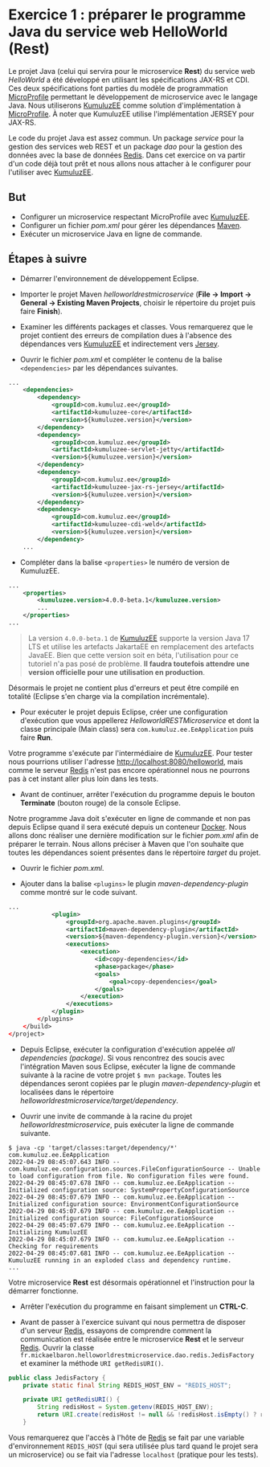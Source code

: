 # Exercice 1 : préparer le programme Java du service web HelloWorld (Rest)

Le projet Java (celui qui servira pour le microservice **Rest**) du service web *HelloWorld* a été développé en utilisant les spécifications JAX-RS et CDI. Ces deux spécifications font parties du modèle de programmation [MicroProfile](https://microprofile.io/) permettant le développement de microservice avec le langage Java. Nous utiliserons [KumuluzEE](https://ee.kumuluz.com/) comme solution d'implémentation à [MicroProfile](https://microprofile.io/). À noter que KumuluzEE utilise l'implémentation JERSEY pour JAX-RS.

Le code du projet Java est assez commun. Un package *service* pour la gestion des services web REST et un package *dao* pour la gestion des données avec la base de données [Redis](https://redis.io/). Dans cet exercice on va partir d'un code déjà tout prêt et nous allons nous attacher à le configurer pour l'utiliser avec [KumuluzEE](https://ee.kumuluz.com/).

## But

* Configurer un microservice respectant MicroProfile avec [KumuluzEE](https://ee.kumuluz.com/).
* Configurer un fichier *pom.xml* pour gérer les dépendances [Maven](https://maven.apache.org/).
* Exécuter un microservice Java en ligne de commande.

## Étapes à suivre

* Démarrer l'environnement de développement Eclipse.

* Importer le projet Maven *helloworldrestmicroservice* (**File -> Import -> General -> Existing Maven Projects**, choisir le répertoire du projet puis faire **Finish**).

* Examiner les différents packages et classes. Vous remarquerez que le projet contient des erreurs de compilation dues à l'absence des dépendances vers [KumuluzEE](https://ee.kumuluz.com/) et indirectement vers [Jersey](https://eclipse-ee4j.github.io/jersey/).

* Ouvrir le fichier *pom.xml* et compléter le contenu de la balise `<dependencies>` par les dépendances suivantes.

```xml
...
    <dependencies>
        <dependency>
            <groupId>com.kumuluz.ee</groupId>
            <artifactId>kumuluzee-core</artifactId>
            <version>${kumuluzee.version}</version>
        </dependency>
        <dependency>
            <groupId>com.kumuluz.ee</groupId>
            <artifactId>kumuluzee-servlet-jetty</artifactId>
            <version>${kumuluzee.version}</version>
        </dependency>
        <dependency>
            <groupId>com.kumuluz.ee</groupId>
            <artifactId>kumuluzee-jax-rs-jersey</artifactId>
            <version>${kumuluzee.version}</version>
        </dependency>
        <dependency>
            <groupId>com.kumuluz.ee</groupId>
            <artifactId>kumuluzee-cdi-weld</artifactId>
            <version>${kumuluzee.version}</version>
        </dependency>
    ...
```

* Compléter dans la balise `<properties>` le numéro de version de KumuluzEE.

```xml
...
    <properties>
        <kumuluzee.version>4.0.0-beta.1</kumuluzee.version>
        ...
    </properties>
...
```

> La version `4.0.0-beta.1` de [KumuluzEE](https://ee.kumuluz.com/) supporte la version Java 17 LTS et utilise les artefacts JakartaEE en remplacement des artefacts JavaEE. Bien que cette version soit en béta, l'utilisation pour ce tutoriel n'a pas posé de problème. **Il faudra toutefois attendre une version officielle pour une utilisation en production**.

Désormais le projet ne contient plus d'erreurs et peut être compilé en totalité (Eclipse s'en charge via la compilation incrémentale).

* Pour exécuter le projet depuis Eclipse, créer une configuration d'exécution que vous appellerez *HelloworldRESTMicroservice* et dont la classe principale (Main class) sera `com.kumuluz.ee.EeApplication` puis faire **Run**.

Votre programme s'exécute par l'intermédiaire de [KumuluzEE](https://ee.kumuluz.com/). Pour tester nous pourrions utiliser l'adresse <http://localhost:8080/helloworld>, mais comme le serveur [Redis](https://redis.io/) n'est pas encore opérationnel nous ne pourrons pas à cet instant aller plus loin dans les tests.

* Avant de continuer, arrêter l'exécution du programme depuis le bouton **Terminate** (bouton rouge) de la console Eclipse.

Notre programme Java doit s'exécuter en ligne de commande et non pas depuis Eclipse quand il sera exécuté depuis un conteneur [Docker](https://www.docker.com/). Nous allons donc réaliser une dernière modification sur le fichier *pom.xml* afin de préparer le terrain. Nous allons préciser à Maven que l'on souhaite que toutes les dépendances soient présentes dans le répertoire *target* du projet.

* Ouvrir le fichier *pom.xml*.

* Ajouter dans la balise `<plugins>` le plugin *maven-dependency-plugin* comme montré sur le code suivant.

```xml
...
            <plugin>
                <groupId>org.apache.maven.plugins</groupId>
                <artifactId>maven-dependency-plugin</artifactId>
                <version>${maven-dependency-plugin.version}</version>
                <executions>
                    <execution>
                        <id>copy-dependencies</id>
                        <phase>package</phase>
                        <goals>
                            <goal>copy-dependencies</goal>
                        </goals>
                    </execution>
                </executions>
            </plugin>
        </plugins>
    </build>
</project>
```

* Depuis Eclipse, exécuter la configuration d'exécution appelée *all dependencies (package)*. Si vous rencontrez des soucis avec l'intégration Maven sous Eclipse, exécuter la ligne de commande suivante à la racine de votre projet `$ mvn package`. Toutes les dépendances seront copiées par le plugin *maven-dependency-plugin* et localisées dans le répertoire *helloworldrestmicroservice/target/dependency*.

* Ouvrir une invite de commande à la racine du projet *helloworldrestmicroservice*, puis exécuter la ligne de commande suivante.

```console
$ java -cp 'target/classes:target/dependency/*' com.kumuluz.ee.EeApplication
2022-04-29 08:45:07.643 INFO -- com.kumuluz.ee.configuration.sources.FileConfigurationSource -- Unable to load configuration from file. No configuration files were found.
2022-04-29 08:45:07.678 INFO -- com.kumuluz.ee.EeApplication -- Initialized configuration source: SystemPropertyConfigurationSource
2022-04-29 08:45:07.679 INFO -- com.kumuluz.ee.EeApplication -- Initialized configuration source: EnvironmentConfigurationSource
2022-04-29 08:45:07.679 INFO -- com.kumuluz.ee.EeApplication -- Initialized configuration source: FileConfigurationSource
2022-04-29 08:45:07.679 INFO -- com.kumuluz.ee.EeApplication -- Initializing KumuluzEE
2022-04-29 08:45:07.679 INFO -- com.kumuluz.ee.EeApplication -- Checking for requirements
2022-04-29 08:45:07.681 INFO -- com.kumuluz.ee.EeApplication -- KumuluzEE running in an exploded class and dependency runtime.
...
```

Votre microservice **Rest** est désormais opérationnel et l'instruction pour la démarrer fonctionne.

* Arrêter l'exécution du programme en faisant simplement un **CTRL-C**.

* Avant de passer à l'exercice suivant qui nous permettra de disposer d'un serveur [Redis](https://redis.io/), essayons de comprendre comment la communication est réalisée entre le microservice **Rest** et le serveur [Redis](https://redis.io/). Ouvrir la classe `fr.mickaelbaron.helloworldrestmicroservice.dao.redis.JedisFactory` et examiner la méthode `URI getRedisURI()`.

```java
public class JedisFactory {
    private static final String REDIS_HOST_ENV = "REDIS_HOST";

    private URI getRedisURI() {
        String redisHost = System.getenv(REDIS_HOST_ENV);
        return URI.create(redisHost != null && !redisHost.isEmpty() ? redisHost : "tcp://localhost:6379");
    }
```

Vous remarquerez que l'accès à l'hôte de [Redis](https://redis.io/) se fait par une variable d'environnement `REDIS_HOST` (qui sera utilisée plus tard quand le projet sera un microservice) ou se fait via l'adresse `localhost` (pratique pour les tests).
